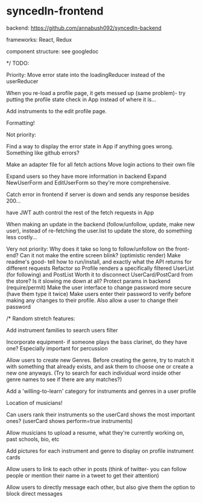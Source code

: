 # syncedIn-frontend

backend: https://github.com/annabush092/syncedIn-backend

frameworks: React, Redux

component structure: see googledoc

*/
TODO:

Priority:
  Move error state into the loadingReducer instead of the userReducer

  When you re-load a profile page, it gets messed up (same problem)- try putting the profile state check in App instead of where it is...

  Add instruments to the edit profile page.

  Formatting!

Not priority:

  Find a way to display the error state in App if anything goes wrong. Something like github errors?

  Make an adapter file for all fetch actions
  Move login actions to their own file

  Expand users so they have more information in backend
  Expand NewUserForm and EditUserForm so they're more comprehensive.

  Catch error in frontend if server is down and sends any response besides 200...

  have JWT auth control the rest of the fetch requests in App

  When making an update in the backend (follow/unfollow, update, make new user), instead of re-fetching the user.list to update the store, do something less costly...

Very not priority:
  Why does it take so long to follow/unfollow on the front-end? Can it not make the entire screen blink? (optimistic render)
  Make readme's good- tell how to run/install, and exactly what the API returns for different requests
  Refactor so Profile renders a specifically filtered UserList (for following) and PostList
  Worth it to disconnect UserCard/PostCard from the store? Is it slowing me down at all?
  Protect params in backend (require/permit)
  Make the user interface to change password more secure (have them type it twice)
  Make users enter their password to verify before making any changes to their profile.
  Also allow a user to change their password

/*
Random stretch features:

  Add instrument families to search users filter

  Incorporate equipment- if someone plays the bass clarinet, do they have one? Especially important for percussion

  Allow users to create new Genres. Before creating the genre, try to match it with something that already exists, and ask them to choose one or create a new one anyways. (Try to search for each individual word inside other genre names to see if there are any matches?)

  Add a 'willing-to-learn' category for instruments and genres in a user profile

  Location of musicians!

  Can users rank their instruments so the userCard shows the most important ones? (userCard shows perform=true instruments)

  Allow musicians to upload a resume, what they're currently working on, past schools, bio, etc

  Add pictures for each instrument and genre to display on profile instrument cards

  Allow users to link to each other in posts (think of twitter- you can follow people or mention their name in a tweet to get their attention)

  Allow users to directly message each other, but also give them the option to block direct messages
